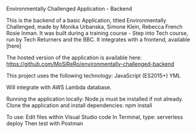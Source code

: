 Environmentally Challenged Application - Backend

This is the backend of a basic Application, titled Environmentally Challenged, made by Monika Urbanska, Simone Klein, Rebecca French Rosie Inman. It was built during a training course - Step into Tech course, run by Tech Returners and the BBC. It integrates with a frontend, available [here]

The hosted version of the application is available here: https://github.com/MoSiReRo/environmentally-challenged-backend

This project uses the following technology:
JavaScript (ES2015+)
YML

Will integrate with AWS Lambda database. 

Running the application locally:
Node.js must be installed if not already.
Clone the application and install dependencies:
npm install

To use:
Edit files within Visual Studio code
In Terminal, type: serverless deploy
Then test with Postman